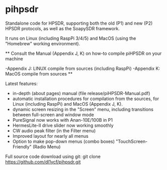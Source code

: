 # pihpsdr
Standalone code for HPSDR,
supporting both the old (P1) and new (P2) HPSDR protocols, as well as the SoapySDR framework.

It runs on Linux (including RaspPi 3/4/5) and MacOS (using the "Homebrew" working environment).

**
Consult the Manual (Appendix J,  K) on how-to compile piHPSDR on your machine

-Appendix J: LINUX compile from sources (including RaspPi)
-Appendix K: MacOS compile from sources
**

Latest features:

- in-depth (about pages) manual (file release/piHPSDR-Manual.pdf)
- automatic installation procedures for compilation from the sources, for Linux (including RaspPi) and MacOS
  (Appendix J, K).
- dynamic screen resizing in the "Screen" menu, including transitions
  between full-screen and window mode
- PureSignal now works with Anan-10E/100B in P1
- HermesLite-II drive slider now working smoothly
- CW audio peak filter (in the Filter menu)
- Improved layout for nearly all menus
- Option to make pop-down menus (combo boxes) "TouchScreen-Friendly" (Radio Menu)

Full source code download using git:
git clone https://github.com/dl1ycf/pihpsdr.git

